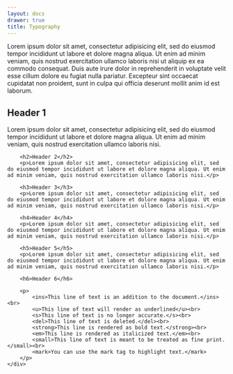 ```yaml
---
layout: docs
drawer: true
title: Typography
---
```


Lorem ipsum dolor sit amet, consectetur adipisicing elit, sed do eiusmod tempor incididunt ut labore et dolore magna aliqua. Ut enim ad minim veniam, quis nostrud exercitation ullamco laboris nisi ut aliquip ex ea commodo consequat. Duis aute irure dolor in reprehenderit in voluptate velit esse cillum dolore eu fugiat nulla pariatur. Excepteur sint occaecat cupidatat non proident, sunt in culpa qui officia deserunt mollit anim id est laborum.

<section class="prototype-grid-horizontal">
    <div class="block typo">
        <h1>Header 1</h1>
        <p>Lorem ipsum dolor sit amet, consectetur adipisicing elit, sed do eiusmod tempor incididunt ut labore et dolore magna aliqua. Ut enim ad minim veniam, quis nostrud exercitation ullamco laboris nisi.</p>

        <h2>Header 2</h2>
        <p>Lorem ipsum dolor sit amet, consectetur adipisicing elit, sed do eiusmod tempor incididunt ut labore et dolore magna aliqua. Ut enim ad minim veniam, quis nostrud exercitation ullamco laboris nisi.</p>

        <h3>Header 3</h3>
        <p>Lorem ipsum dolor sit amet, consectetur adipisicing elit, sed do eiusmod tempor incididunt ut labore et dolore magna aliqua. Ut enim ad minim veniam, quis nostrud exercitation ullamco laboris nisi.</p>

        <h4>Header 4</h4>
        <p>Lorem ipsum dolor sit amet, consectetur adipisicing elit, sed do eiusmod tempor incididunt ut labore et dolore magna aliqua. Ut enim ad minim veniam, quis nostrud exercitation ullamco laboris nisi.</p>

        <h5>Header 5</h5>
        <p>Lorem ipsum dolor sit amet, consectetur adipisicing elit, sed do eiusmod tempor incididunt ut labore et dolore magna aliqua. Ut enim ad minim veniam, quis nostrud exercitation ullamco laboris nisi.</p>

        <h6>Header 6</h6>

        <p>
            <ins>This line of text is an addition to the document.</ins><br>
            <u>This line of text will render as underlined</u><br>
            <s>This line of text is no longer accurate.</s><br>
            <del>This line of text is deleted.</del><br>
            <strong>This line is rendered as bold text.</strong><br>
            <em>This line is rendered as italicized text.</em><br>
            <small>This line of text is meant to be treated as fine print.</small><br>
            <mark>You can use the mark tag to highlight text.</mark>
        </p>
    </div>
</section>
